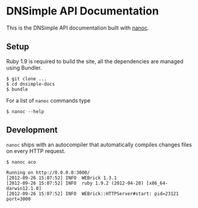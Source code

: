 # DNSimple API Documentation

This is the DNSimple API documentation built with [nanoc](http://nanoc.stoneship.org/).

## Setup

Ruby 1.9 is required to build the site, all the dependencies are managed using Bundler.

    $ git clone ...
    $ cd dnsimple-docs
    $ bundle

For a list of `nanoc` commands type

    $ nanoc --help

## Development

`nanoc` ships with an autocompiler that automatically compiles changes files on every HTTP request.

    $ nanoc aco

    Running on http://0.0.0.0:3000/
    [2012-09-26 15:07:52] INFO  WEBrick 1.3.1
    [2012-09-26 15:07:52] INFO  ruby 1.9.2 (2012-04-20) [x86_64-darwin12.1.0]
    [2012-09-26 15:07:52] INFO  WEBrick::HTTPServer#start: pid=23121 port=3000
